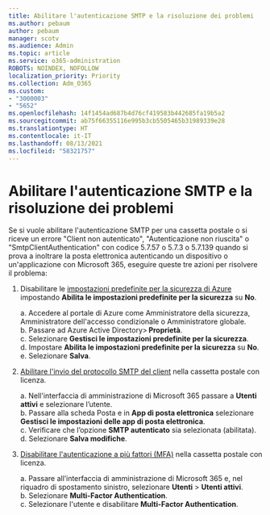 ```yaml
---
title: Abilitare l'autenticazione SMTP e la risoluzione dei problemi
ms.author: pebaum
author: pebaum
manager: scotv
ms.audience: Admin
ms.topic: article
ms.service: o365-administration
ROBOTS: NOINDEX, NOFOLLOW
localization_priority: Priority
ms.collection: Adm_O365
ms.custom:
- "3000003"
- "5652"
ms.openlocfilehash: 14f1454ad687b4d76cf419583b442685fa19b5a2
ms.sourcegitcommit: ab75f66355116e995b3cb5505465b31989339e28
ms.translationtype: HT
ms.contentlocale: it-IT
ms.lasthandoff: 08/13/2021
ms.locfileid: "58321757"
---
```

# <a name="enable-smtp-authentication-and-troubleshooting"></a>Abilitare l'autenticazione SMTP e la risoluzione dei problemi

Se si vuole abilitare l'autenticazione SMTP per una cassetta postale o si riceve un errore "Client non autenticato", "Autenticazione non riuscita" o "SmtpClientAuthentication" con codice 5.7.57 o 5.7.3 o 5.7.139 quando si prova a inoltrare la posta elettronica autenticando un dispositivo o un'applicazione con Microsoft 365, eseguire queste tre azioni per risolvere il problema:

1. Disabilitare le [impostazioni predefinite per la sicurezza di Azure](https://docs.microsoft.com/azure/active-directory/fundamentals/concept-fundamentals-security-defaults) impostando **Abilita le impostazioni predefinite per la sicurezza** su **No**.

    a. Accedere al portale di Azure come Amministratore della sicurezza, Amministratore dell'accesso condizionale o Amministratore globale.<BR/>
    b. Passare ad Azure Active Directory> **Proprietà**.<BR/>
    c. Selezionare **Gestisci le impostazioni predefinite per la sicurezza**.<BR/>
    d. Impostare **Abilita le impostazioni predefinite per la sicurezza** su **No**.<BR/>
    e. Selezionare **Salva**.

2. [Abilitare l'invio del protocollo SMTP del client](https://docs.microsoft.com/exchange/clients-and-mobile-in-exchange-online/authenticated-client-smtp-submission#enable-smtp-auth-for-specific-mailboxes) nella cassetta postale con licenza.

    a. Nell'interfaccia di amministrazione di Microsoft 365 passare a **Utenti attivi** e selezionare l’utente.<BR/>
    b. Passare alla scheda Posta e in **App di posta elettronica** selezionare **Gestisci le impostazioni delle app di posta elettronica**.<BR/>
    c. Verificare che l’opzione **SMTP autenticato** sia selezionata (abilitata).<BR/>
    d. Selezionare **Salva modifiche**.<BR/>

3. [Disabilitare l'autenticazione a più fattori (MFA)](https://docs.microsoft.com/microsoft-365/admin/security-and-compliance/set-up-multi-factor-authentication#turn-off-legacy-per-user-mfa) nella cassetta postale con licenza.

    a. Passare all’interfaccia di amministrazione di Microsoft 365 e, nel riquadro di spostamento sinistro, selezionare **Utenti** > **Utenti attivi**.<BR/>
    b. Selezionare **Multi-Factor Authentication**.<BR/>
    c. Selezionare l'utente e disabilitare **Multi-Factor Authentication**.<BR/>
